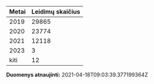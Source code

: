 | Metai | Leidimų skaičius |
|-------| ---------------- |
| 2019 | 29865 |
| 2020 | 23774 |
| 2021 | 12118 |
| 2023 | 3 |
| kiti | 12 |

**Duomenys atnaujinti:** 2021-04-18T09:03:39.377199364Z